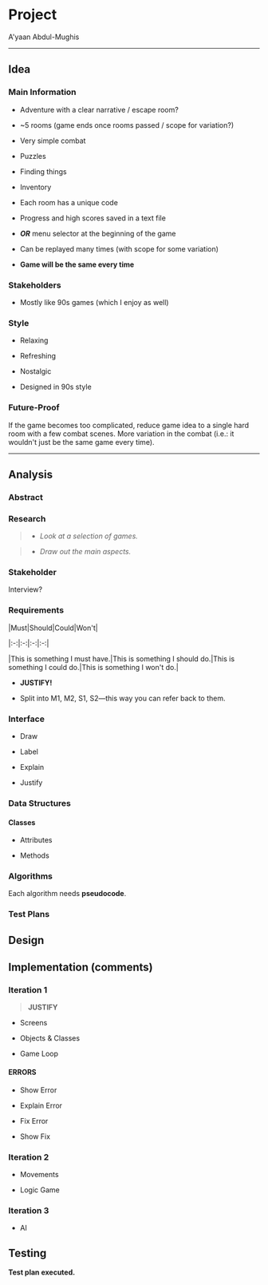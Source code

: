 # Project

A'yaan Abdul-Mughis

  

---

  

## Idea

  

### Main Information

- Adventure with a clear narrative / escape room?

- ~5 rooms (game ends once rooms passed / scope for variation?)

- Very simple combat

- Puzzles

- Finding things

- Inventory

- Each room has a unique code

- Progress and high scores saved in a text file

- ***OR*** menu selector at the beginning of the game

- Can be replayed many times (with scope for some variation)

- **Game will be the same every time**

### Stakeholders

- Mostly like 90s games (which I enjoy as well)

  

### Style

- Relaxing

- Refreshing

- Nostalgic

- Designed in 90s style

  

### Future-Proof

If the game becomes too complicated, reduce game idea to a single hard room with a few combat scenes. More variation in the combat (i.e.: it wouldn't just be the same game every time).

  

---

  

## Analysis

  

### Abstract

  

### Research

> - _Look at a selection of games._

> - _Draw out the main aspects._

  

### Stakeholder

Interview?

  

### Requirements

  

|Must|Should|Could|Won't|

|:-:|:-:|:-:|:-:|

|This is something I must have.|This is something I should do.|This is something I could do.|This is something I won't do.|

  

- **JUSTIFY!**

- Split into M1, M2, S1, S2—this way you can refer back to them.

  

### Interface

- Draw

- Label

- Explain

- Justify

  

### Data Structures

#### Classes

- Attributes

- Methods

  

### Algorithms

Each algorithm needs **pseudocode**.
### Test Plans
## Design

## Implementation (comments)

  

### Iteration 1

> **JUSTIFY**

- Screens

- Objects & Classes

- Game Loop

  

#### ERRORS

- Show Error

- Explain Error

- Fix Error

- Show Fix

  

### Iteration 2

- Movements

- Logic Game

  

### Iteration 3

- AI

  

## Testing

**Test plan executed.**